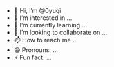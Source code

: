 - 👋 Hi, I’m @0yuqi
- 👀 I’m interested in ...
- 🌱 I’m currently learning ...
- 💞️ I’m looking to collaborate on ...
- 📫 How to reach me ...
- 😄 Pronouns: ...
- ⚡ Fun fact: ...

<!---
0yuqi/0yuqi is a ✨ special ✨ repository because its `README.md` (this file) appears on your GitHub profile.
You can click the Preview link to take a look at your changes.
--->
